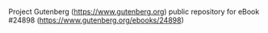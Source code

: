Project Gutenberg (https://www.gutenberg.org) public repository for eBook #24898 (https://www.gutenberg.org/ebooks/24898)
